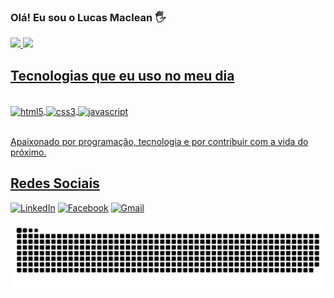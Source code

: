 ### Olá! Eu sou o Lucas Maclean 🖐️

<a href="https://github.com/osmaclean">
  <img height="180px" src="https://github-readme-stats.vercel.app/api?username=osmaclean&show_icons=true&theme=dracula&include_all_commits=true&count_private=true&locale=pt-br"/>

  
<img height="180px" src="https://github-readme-stats.vercel.app/api/top-langs/?username=osmaclean&layout=compact&langs_count=7&theme=dracula&locale=pt-br"/>

## Tecnologias que eu uso no meu dia

<div style="display: inline_block"></br>
    <img align="center"  alt="html5" src="https://img.shields.io/badge/HTML5-E34F26?style=for-the-badge&logo=html5&logoColor=white" />
    <img align="center"  alt="css3" src="https://img.shields.io/badge/CSS3-1572B6?style=for-the-badge&logo=css3&logoColor=white" />
    <img align="center"  alt="javascript" src="https://img.shields.io/badge/JavaScript-F7DF1E?style=for-the-badge&logo=javascript&logoColor=black" />
</div></br>

Apaixonado por programação, tecnologia e por contribuir com a vida do próximo.

## Redes Sociais

[![LinkedIn](https://img.shields.io/badge/LinkedIn-0077B5?style=for-the-badge&logo=linkedin&logoColor=white)](https://www.linkedin.com/in/lucas-maclean-031205256/)
[![Facebook](https://img.shields.io/badge/Facebook-1877F2?style=for-the-badge&logo=facebook&logoColor=white)](https://www.facebook.com/lcsmcln/)
[![Gmail](https://img.shields.io/badge/Gmail-D14836?style=for-the-badge&logo=gmail&logoColor=white)](contatolucasmaclean@gmail.com)

![Snake animation](https://github.com/osmaclean/osmaclean/blob/output/github-contribution-grid-snake.svg)
